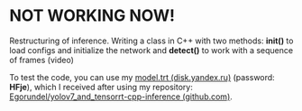 # NOT WORKING NOW!
Restructuring of inference. Writing a class in C++ with two methods: **init()** to load configs and initialize the network and **detect()** to work with a sequence of frames (video)

To test the code, you can use my [model.trt (disk.yandex.ru)](https://disk.yandex.ru/d/pdtfdmsQI9iAcw "model.trt (disk.yandex.ru)") (password: **HFje**), which I received after using my repository: [Egorundel/yolov7_and_tensorrt-cpp-inference (github.com)](https://github.com/Egorundel/yolov7_and_tensorrt-cpp-inference "Egorundel/yolov7_and_tensorrt-cpp-inference (github.com)"). 
